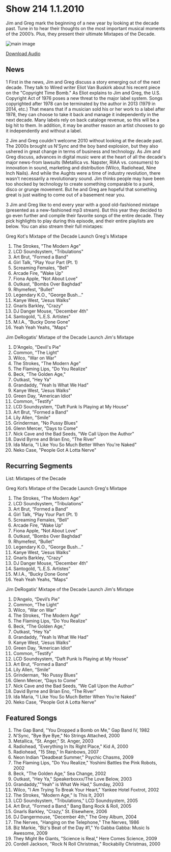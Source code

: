 # Show 214 1.1.2010
Jim and Greg mark the beginning of a new year by looking at the decade past. Tune in to hear their thoughts on the most important musical moments of the 2000’s. Plus, they present their ultimate Mixtapes of the Decade.

![main image](http://www.soundopinions.org/images/2009/mixtapes.jpg)

[Download Audio](http://audio.soundopinions.org/streams/2010/01/so_20100101.m3u)

## News
1 First in the news, Jim and Greg discuss a story emerging out of the next decade. They talk to Wired writer Eliot Van Buskirk about his recent piece on the "Copyright Time Bomb." As Eliot explains to Jim and Greg, the U.S. Copyright Act of 1976 poses a new threat to the major label system. Songs copyrighted after 1978 can be terminated by the author in 2013 (1979 in 2014, etc.) That means that if a musician sold his or her work to a label after 1978, they can choose to take it back and manage it independently in the next decade. Many labels rely on back cataloge revenue, so this will be a big hit to them. In addition, it may be another reason an artist chooses to go it independently and without a label.

2 Jim and Greg couldn't welcome 2010 without looking at the decade past. The 2000s brought us N'Sync and the boy band explosion, but they also ushered in great change in terms of business and technology. As Jim and Greg discuss, advances in digital music were at the heart of all the decade's major news-from lawsuits (Metallica vs. Napster, RIAA vs. consumers) to innovation in sound, marketing and distribution (Wilco, Radiohead, Nine Inch Nails). And while the Aughts were a time of industry revolution, there wasn't necessarily a revolutionary sound. Jim thinks people may have been too shocked by technology to create something comparable to a punk, disco or grunge movement. But he and Greg are hopeful that something great is just waiting to come out of a basement near you.

3 Jim and Greg like to end every year with a good old-fashioned mixtape (presented as a new-fashioned mp3 stream). But this year they decided to go even further and compile their favorite songs of the entire decade. They pick highlights to play during this episode, and their entire playlists are below. You can also stream their full mixtapes:


Greg Kot's Mixtape of the Decade
Launch Greg's Mixtape
1. The Strokes, "The Modern Age"
2. LCD Soundsystem, "Tribulations"
3. Art Brut, "Formed a Band"
4. Girl Talk, "Play Your Part (Pt. 1)
5. Screaming Females, "Bell"
6. Arcade Fire, "Wake Up"
7. Fiona Apple, "Not About Love"
8. Outkast, "Bombs Over Baghdad"
9. Rhymefest, "Bullet"
10. Legendary K.O., "George Bush..."
11. Kanye West, "Jesus Walks"
12. Gnarls Barkley, "Crazy"
13. DJ Danger Mouse, "December 4th"
14. Santogold, "L.E.S. Artistes"
15. M.I.A., "Bucky Done Gone"
16. Yeah Yeah Yeahs, "Maps"


Jim DeRogatis' Mixtape of the Decade
Launch Jim's Mixtape
1. D'Angelo, "Devil's Pie"
2. Common, "The Light"
3. Wilco, "War on War"
4. The Strokes, "The Modern Age"
5. The Flaming Lips, "Do You Realize"
6. Beck, "The Golden Age,"
7. Outkast, "Hey Ya"
8. Grandaddy, "Yeah Is What We Had"
9. Kanye West, "Jesus Walks"
10. Green Day, "American Idiot"
11. Common, "Testify"
12. LCD Soundsystem, "Daft Punk Is Playing at My House"
13. Art Brut, "Formed a Band"
14. Lily Allen, "Smile"
15. Grinderman, "No Pussy Blues"
16. Glenn Mercer, "Days to Come"
17. Nick Cave and the Bad Seeds, "We Call Upon the Author"
18. David Byrne and Brian Eno, "The River"
19. Ida Maria, "I Like You So Much Better When You're Naked"
20. Neko Case, "People Got A Lotta Nerve"

## Recurring Segments
List: Mixtapes of the Decade

Greg Kot’s Mixtape of the Decade
Launch Greg's Mixtape
1. The Strokes, “The Modern Age”
2. LCD Soundsystem, “Tribulations”
3. Art Brut, “Formed a Band”
4. Girl Talk, “Play Your Part (Pt. 1)
5. Screaming Females, “Bell”
6. Arcade Fire, “Wake Up”
7. Fiona Apple, “Not About Love”
8. Outkast, “Bombs Over Baghdad”
9. Rhymefest, “Bullet”
10. Legendary K.O., “George Bush…”
11. Kanye West, “Jesus Walks”
12. Gnarls Barkley, “Crazy”
13. DJ Danger Mouse, “December 4th”
14. Santogold, “L.E.S. Artistes”
15. M.I.A., “Bucky Done Gone”
16. Yeah Yeah Yeahs, “Maps”


Jim DeRogatis’ Mixtape of the Decade
Launch Jim's Mixtape
1. D’Angelo, “Devil’s Pie”
2. Common, “The Light”
3. Wilco, “War on War”
4. The Strokes, “The Modern Age”
5. The Flaming Lips, “Do You Realize”
6. Beck, “The Golden Age,”
7. Outkast, “Hey Ya”
8. Grandaddy, “Yeah Is What We Had”
9. Kanye West, “Jesus Walks”
10. Green Day, “American Idiot”
11. Common, “Testify”
12. LCD Soundsystem, “Daft Punk Is Playing at My House”
13. Art Brut, “Formed a Band”
14. Lily Allen, “Smile”
15. Grinderman, “No Pussy Blues”
16. Glenn Mercer, “Days to Come”
17. Nick Cave and the Bad Seeds, “We Call Upon the Author”
18. David Byrne and Brian Eno, “The River”
19. Ida Maria, “I Like You So Much Better When You’re Naked”
20. Neko Case, “People Got A Lotta Nerve”

## Featured Songs
1. The Gap Band, "You Dropped a Bomb on Me," Gap Band IV, 1982
2. N'Sync, "Bye Bye Bye," No Strings Attached, 2000
3. Metallica, "St. Anger," St. Anger, 2003
4. Radiohead, "Everything In Its Right Place," Kid A, 2000
5. Radiohead, "15 Step," In Rainbows, 2007
6. Neon Indian "Deadbeat Summer," Psychic Chasms, 2009
7. The Flaming Lips, "Do You Realize," Yoshimi Battles the Pink Robots, 2002
8. Beck, "The Golden Age," Sea Change, 2002
9. Outkast, "Hey Ya," Speakerboxxx/The Love Below, 2003
10. Grandaddy,""Yeah" is What We Had," Sumday, 2003
11. Wilco, "I Am Trying To Break Your Heart," Yankee Hotel Foxtrot, 2002
12. The Strokes, "Modern Age," Is This It, 2001
13. LCD Soundsystem, "Tribulations," LCD Soundsystem, 2005
14. Art Brut, "Formed a Band," Bang Bang Rock & Roll, 2005
15. Gnarls Barkley, "Crazy," St. Elsewhere, 2006
16. DJ Dangermouse, "December 4th," The Grey Album, 2004
17. The Nerves, "Hanging on the Telephone," The Nerves, 1986
18. Biz Markie, "Biz's Beat of the Day #1," Yo Gabba Gabba: Music Is Awesome, 2009
19. They Might Be Giants, "Science is Real," Here Comes Science, 2009
20. Cordell Jackson, "Rock N Roll Christmas," Rockabilly Christmas, 2000

